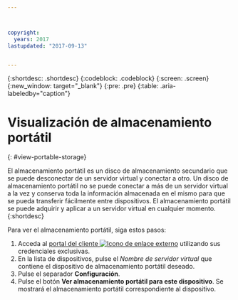 ```yaml
---



copyright:
  years: 2017
lastupdated: "2017-09-13"


---
```


{:shortdesc: .shortdesc}
{:codeblock: .codeblock}
{:screen: .screen}
{:new_window: target="_blank"}
{:pre: .pre}
{:table: .aria-labeledby="caption"}


# Visualización de almacenamiento portátil  
{: #view-portable-storage}

 El almacenamiento portátil es un disco de almacenamiento secundario que se puede desconectar de un servidor virtual y conectar a otro. 
 Un disco de almacenamiento portátil no se puede conectar a más de un servidor virtual a la vez y conserva toda la información almacenada en el mismo para que se pueda transferir fácilmente entre dispositivos. El almacenamiento portátil se puede adquirir y aplicar a un servidor virtual en cualquier momento. 
 {:shortdesc}

Para ver el almacenamiento portátil, siga estos pasos:

1. Acceda al [portal del cliente ![Icono de enlace externo](../../icons/launch-glyph.svg "Icono de enlace externo")](https://control.softlayer.com/) utilizando sus credenciales exclusivas.
2. En la lista de dispositivos, pulse el *Nombre de servidor virtual* que contiene el dispositivo de almacenamiento portátil deseado.
3. Pulse el separador **Configuración**.
4. Pulse el botón **Ver almacenamiento portátil para este dispositivo**. Se mostrará el almacenamiento portátil correspondiente al dispositivo.


